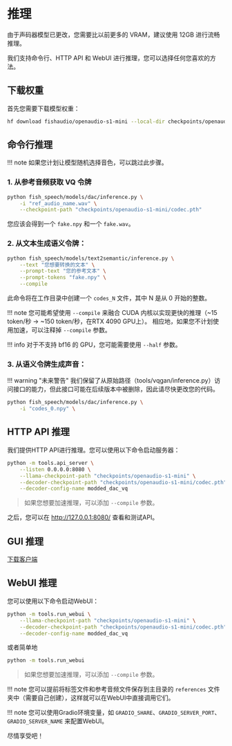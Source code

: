 # 推理

由于声码器模型已更改，您需要比以前更多的 VRAM，建议使用 12GB 进行流畅推理。

我们支持命令行、HTTP API 和 WebUI 进行推理，您可以选择任何您喜欢的方法。

## 下载权重

首先您需要下载模型权重：

```bash
hf download fishaudio/openaudio-s1-mini --local-dir checkpoints/openaudio-s1-mini
```

## 命令行推理

!!! note
    如果您计划让模型随机选择音色，可以跳过此步骤。

### 1. 从参考音频获取 VQ 令牌

```bash
python fish_speech/models/dac/inference.py \
    -i "ref_audio_name.wav" \
    --checkpoint-path "checkpoints/openaudio-s1-mini/codec.pth"
```

您应该会得到一个 `fake.npy` 和一个 `fake.wav`。

### 2. 从文本生成语义令牌：

```bash
python fish_speech/models/text2semantic/inference.py \
    --text "您想要转换的文本" \
    --prompt-text "您的参考文本" \
    --prompt-tokens "fake.npy" \
    --compile
```

此命令将在工作目录中创建一个 `codes_N` 文件，其中 N 是从 0 开始的整数。

!!! note
    您可能希望使用 `--compile` 来融合 CUDA 内核以实现更快的推理（~15 token/秒 -> ~150 token/秒，在RTX 4090 GPU上）。
    相应地，如果您不计划使用加速，可以注释掉 `--compile` 参数。

!!! info
    对于不支持 bf16 的 GPU，您可能需要使用 `--half` 参数。

### 3. 从语义令牌生成声音：

!!! warning "未来警告"
    我们保留了从原始路径（tools/vqgan/inference.py）访问接口的能力，但此接口可能在后续版本中被删除，因此请尽快更改您的代码。

```bash
python fish_speech/models/dac/inference.py \
    -i "codes_0.npy" \
```

## HTTP API 推理

我们提供HTTP API进行推理。您可以使用以下命令启动服务器：

```bash
python -m tools.api_server \
    --listen 0.0.0.0:8080 \
    --llama-checkpoint-path "checkpoints/openaudio-s1-mini" \
    --decoder-checkpoint-path "checkpoints/openaudio-s1-mini/codec.pth" \
    --decoder-config-name modded_dac_vq
```

> 如果您想要加速推理，可以添加 `--compile` 参数。

之后，您可以在 http://127.0.0.1:8080/ 查看和测试API。

## GUI 推理 
[下载客户端](https://github.com/AnyaCoder/fish-speech-gui/releases)

## WebUI 推理

您可以使用以下命令启动WebUI：

```bash
python -m tools.run_webui \
    --llama-checkpoint-path "checkpoints/openaudio-s1-mini" \
    --decoder-checkpoint-path "checkpoints/openaudio-s1-mini/codec.pth" \
    --decoder-config-name modded_dac_vq
```

或者简单地

```bash
python -m tools.run_webui
```
> 如果您想要加速推理，可以添加 `--compile` 参数。

!!! note
    您可以提前将标签文件和参考音频文件保存到主目录的 `references` 文件夹中（需要自己创建），这样就可以在WebUI中直接调用它们。

!!! note
    您可以使用Gradio环境变量，如 `GRADIO_SHARE`、`GRADIO_SERVER_PORT`、`GRADIO_SERVER_NAME` 来配置WebUI。

尽情享受吧！
